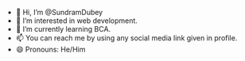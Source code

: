 - 👋 Hi, I’m @SundramDubey
- 👀 I’m interested in web development.
- 🌱 I’m currently learning BCA.
- 📫 You can reach me by using any social media link given in profile. 
- 😄 Pronouns: He/Him

<!---
SundramDubey/SundramDubey is a ✨ special ✨ repository because its `README.md` (this file) appears on your GitHub profile.
You can click the Preview link to take a look at your changes.
--->

